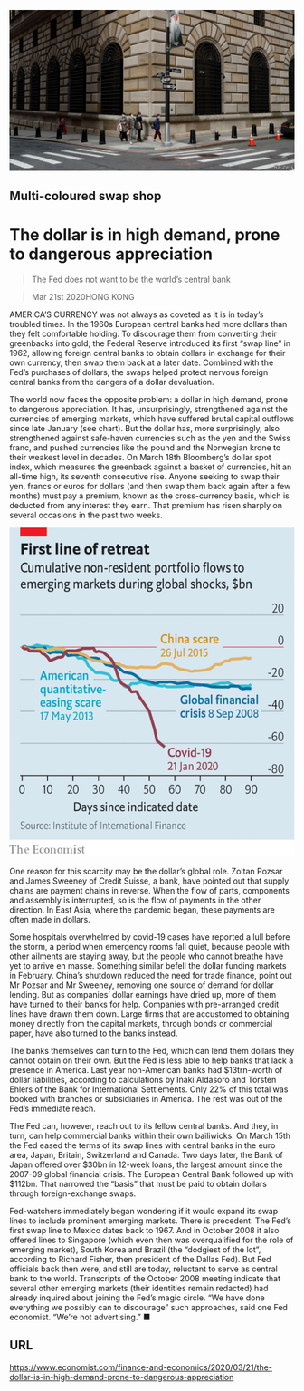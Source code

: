 ![](./images/20200321_FNP501.jpg)

## Multi-coloured swap shop

# The dollar is in high demand, prone to dangerous appreciation

> The Fed does not want to be the world’s central bank

> Mar 21st 2020HONG KONG

AMERICA’S CURRENCY was not always as coveted as it is in today’s troubled times. In the 1960s European central banks had more dollars than they felt comfortable holding. To discourage them from converting their greenbacks into gold, the Federal Reserve introduced its first “swap line” in 1962, allowing foreign central banks to obtain dollars in exchange for their own currency, then swap them back at a later date. Combined with the Fed’s purchases of dollars, the swaps helped protect nervous foreign central banks from the dangers of a dollar devaluation.

The world now faces the opposite problem: a dollar in high demand, prone to dangerous appreciation. It has, unsurprisingly, strengthened against the currencies of emerging markets, which have suffered brutal capital outflows since late January (see chart). But the dollar has, more surprisingly, also strengthened against safe-haven currencies such as the yen and the Swiss franc, and pushed currencies like the pound and the Norwegian krone to their weakest level in decades. On March 18th Bloomberg’s dollar spot index, which measures the greenback against a basket of currencies, hit an all-time high, its seventh consecutive rise. Anyone seeking to swap their yen, francs or euros for dollars (and then swap them back again after a few months) must pay a premium, known as the cross-currency basis, which is deducted from any interest they earn. That premium has risen sharply on several occasions in the past two weeks.

![](./images/20200321_FNC810.png)

One reason for this scarcity may be the dollar’s global role. Zoltan Pozsar and James Sweeney of Credit Suisse, a bank, have pointed out that supply chains are payment chains in reverse. When the flow of parts, components and assembly is interrupted, so is the flow of payments in the other direction. In East Asia, where the pandemic began, these payments are often made in dollars.

Some hospitals overwhelmed by covid-19 cases have reported a lull before the storm, a period when emergency rooms fall quiet, because people with other ailments are staying away, but the people who cannot breathe have yet to arrive en masse. Something similar befell the dollar funding markets in February. China’s shutdown reduced the need for trade finance, point out Mr Pozsar and Mr Sweeney, removing one source of demand for dollar lending. But as companies’ dollar earnings have dried up, more of them have turned to their banks for help. Companies with pre-arranged credit lines have drawn them down. Large firms that are accustomed to obtaining money directly from the capital markets, through bonds or commercial paper, have also turned to the banks instead.

The banks themselves can turn to the Fed, which can lend them dollars they cannot obtain on their own. But the Fed is less able to help banks that lack a presence in America. Last year non-American banks had $13trn-worth of dollar liabilities, according to calculations by Iñaki Aldasoro and Torsten Ehlers of the Bank for International Settlements. Only 22% of this total was booked with branches or subsidiaries in America. The rest was out of the Fed’s immediate reach.

The Fed can, however, reach out to its fellow central banks. And they, in turn, can help commercial banks within their own bailiwicks. On March 15th the Fed eased the terms of its swap lines with central banks in the euro area, Japan, Britain, Switzerland and Canada. Two days later, the Bank of Japan offered over $30bn in 12-week loans, the largest amount since the 2007-09 global financial crisis. The European Central Bank followed up with $112bn. That narrowed the “basis” that must be paid to obtain dollars through foreign-exchange swaps.

Fed-watchers immediately began wondering if it would expand its swap lines to include prominent emerging markets. There is precedent. The Fed’s first swap line to Mexico dates back to 1967. And in October 2008 it also offered lines to Singapore (which even then was overqualified for the role of emerging market), South Korea and Brazil (the “dodgiest of the lot”, according to Richard Fisher, then president of the Dallas Fed). But Fed officials back then were, and still are today, reluctant to serve as central bank to the world. Transcripts of the October 2008 meeting indicate that several other emerging markets (their identities remain redacted) had already inquired about joining the Fed’s magic circle. “We have done everything we possibly can to discourage” such approaches, said one Fed economist. “We’re not advertising.” ■

## URL

https://www.economist.com/finance-and-economics/2020/03/21/the-dollar-is-in-high-demand-prone-to-dangerous-appreciation
